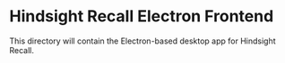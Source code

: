 # Hindsight Recall Electron Frontend

This directory will contain the Electron-based desktop app for Hindsight Recall.
